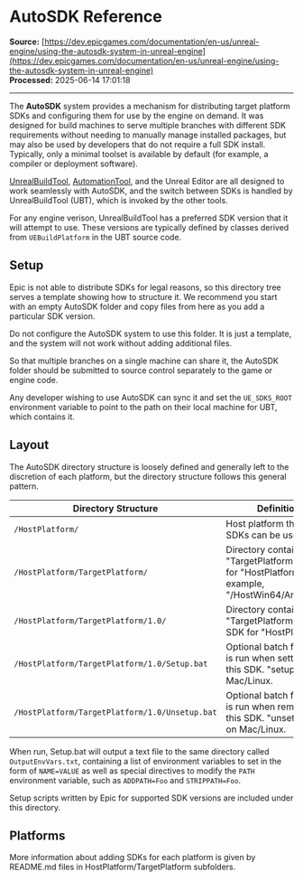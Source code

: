 # AutoSDK Reference

**Source:** [https://dev.epicgames.com/documentation/en-us/unreal-engine/using-the-autosdk-system-in-unreal-engine](https://dev.epicgames.com/documentation/en-us/unreal-engine/using-the-autosdk-system-in-unreal-engine)  
**Processed:** 2025-06-14 17:01:18

---

The **AutoSDK** system provides a mechanism for distributing target platform SDKs and configuring them for use by the engine on demand. It was designed for build machines to serve multiple branches with different SDK requirements without needing to manually manage installed packages, but may also be used by developers that do not require a full SDK install. Typically, only a minimal toolset is available by default (for example, a compiler or deployment software).

[UnrealBuildTool](/documentation/en-us/unreal-engine/unreal-build-tool-in-unreal-engine), [AutomationTool](/documentation/en-us/unreal-engine/unreal-automation-tool-for-unreal-engine), and the Unreal Editor are all designed to work seamlessly with AutoSDK, and the switch between SDKs is handled by UnrealBuildTool (UBT), which is invoked by the other tools.

For any engine verison, UnrealBuildTool has a preferred SDK version that it will attempt to use. These versions are typically defined by classes derived from `UEBuildPlatform` in the UBT source code.

## Setup

Epic is not able to distribute SDKs for legal reasons, so this directory tree serves a template showing how to structure it. We recommend you start with an empty AutoSDK folder and copy files from here as you add a particular SDK version.

Do not configure the AutoSDK system to use this folder. It is just a template, and the system will not work without adding additional files.

So that multiple branches on a single machine can share it, the AutoSDK folder should be submitted to source control separately to the game or engine code.

Any developer wishing to use AutoSDK can sync it and set the `UE_SDKS_ROOT` environment variable to point to the path on their local machine for UBT, which contains it.

## Layout

The AutoSDK directory structure is loosely defined and generally left to the discretion of each platform, but the directory structure follows this general pattern.

| Directory Structure | Definition |
| --- | --- |
| `/HostPlatform/` | Host platform that the SDKs can be used on. |
| `/HostPlatform/TargetPlatform/` | Directory containing the "TargetPlatform" SDKs for "HostPlatform" (for example, "/HostWin64/Android/"). |
| `/HostPlatform/TargetPlatform/1.0/` | Directory containing the "TargetPlatform" 1.0 SDK for "HostPlatform". |
| `/HostPlatform/TargetPlatform/1.0/Setup.bat` | Optional batch file that is run when setting up this SDK. "setup.sh" on Mac/Linux. |
| `/HostPlatform/TargetPlatform/1.0/Unsetup.bat` | Optional batch file that is run when removing this SDK. "unsetup.sh" on Mac/Linux. |

When run, Setup.bat will output a text file to the same directory called `OutputEnvVars.txt`, containing a list of environment variables to set in the form of `NAME=VALUE` as well as special directives to modify the `PATH` environment variable, such as `ADDPATH=Foo` and `STRIPPATH=Foo`.

Setup scripts written by Epic for supported SDK versions are included under this directory.

## Platforms

More information about adding SDKs for each platform is given by README.md files in HostPlatform/TargetPlatform subfolders.